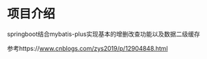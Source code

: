 # 项目介绍
springboot结合mybatis-plus实现基本的增删改查功能以及数据二级缓存

参考https://www.cnblogs.com/zys2019/p/12904848.html
